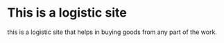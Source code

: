 # This is a logistic site

this is a logistic site that helps in buying goods from any part of the work.

